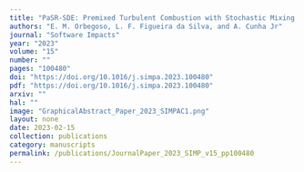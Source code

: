 ```yaml
---
title: "PaSR-SDE: Premixed Turbulent Combustion with Stochastic Mixing Models Simulator"
authors: "E. M. Orbegoso, L. F. Figueira da Silva, and A. Cunha Jr"
journal: "Software Impacts"
year: "2023"
volume: "15"
number: ""
pages: "100480"
doi: "https://doi.org/10.1016/j.simpa.2023.100480"
pdf: "https://doi.org/10.1016/j.simpa.2023.100480"
arxiv: ""
hal: ""
image: "GraphicalAbstract_Paper_2023_SIMPAC1.png"
layout: none
date: 2023-02-15
collection: publications
category: manuscripts
permalink: /publications/JournalPaper_2023_SIMP_v15_pp100480
---
```

